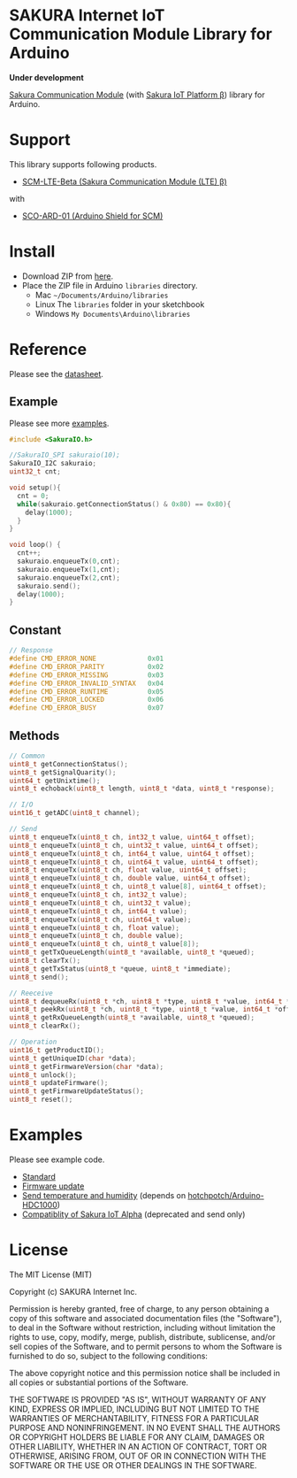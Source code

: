 # SAKURA Internet IoT Communication Module Library for Arduino

**Under development**

[Sakura Communication Module](https://iot.sakura.ad.jp/product/) (with [Sakura IoT Platform β](https://iot.sakura.ad.jp/)) library for Arduino.

# Support

This library supports following products.

* [SCM-LTE-Beta (Sakura Communication Module (LTE) β)](http://iot-store.sakura.ad.jp/items/4326125)

with

* [SCO-ARD-01 (Arduino Shield for SCM)](http://iot-store.sakura.ad.jp/items/4350904)

# Install

* Download ZIP from [here](https://github.com/sakura-internet/SakuraIOArduino/archive/master.zip).
* Place the ZIP file in Arduino `libraries` directory.
  * Mac `~/Documents/Arduino/libraries`
  * Linux The `libraries` folder in your sketchbook
  * Windows `My Documents\Arduino\libraries`


# Reference

Please see the [datasheet](https://iot.sakura.ad.jp/developer/pdf/sakura_module_datasheet_1.0.0.pdf).


## Example

Please see more [examples](#examples).

```cpp
#include <SakuraIO.h>

//SakuraIO_SPI sakuraio(10);
SakuraIO_I2C sakuraio;
uint32_t cnt;

void setup(){
  cnt = 0;
  while(sakuraio.getConnectionStatus() & 0x80) == 0x80){
    delay(1000);
  }
}

void loop() {
  cnt++;
  sakuraio.enqueueTx(0,cnt);
  sakuraio.enqueueTx(1,cnt);
  sakuraio.enqueueTx(2,cnt);
  sakuraio.send();
  delay(1000);
}
```


## Constant

```cpp
// Response
#define CMD_ERROR_NONE             0x01
#define CMD_ERROR_PARITY           0x02
#define CMD_ERROR_MISSING          0x03
#define CMD_ERROR_INVALID_SYNTAX   0x04
#define CMD_ERROR_RUNTIME          0x05
#define CMD_ERROR_LOCKED           0x06
#define CMD_ERROR_BUSY             0x07
```

## Methods

```cpp
// Common
uint8_t getConnectionStatus();
uint8_t getSignalQuarity();
uint64_t getUnixtime();
uint8_t echoback(uint8_t length, uint8_t *data, uint8_t *response);

// I/O
uint16_t getADC(uint8_t channel);

// Send
uint8_t enqueueTx(uint8_t ch, int32_t value, uint64_t offset);
uint8_t enqueueTx(uint8_t ch, uint32_t value, uint64_t offset);
uint8_t enqueueTx(uint8_t ch, int64_t value, uint64_t offset);
uint8_t enqueueTx(uint8_t ch, uint64_t value, uint64_t offset);
uint8_t enqueueTx(uint8_t ch, float value, uint64_t offset);
uint8_t enqueueTx(uint8_t ch, double value, uint64_t offset);
uint8_t enqueueTx(uint8_t ch, uint8_t value[8], uint64_t offset);
uint8_t enqueueTx(uint8_t ch, int32_t value);
uint8_t enqueueTx(uint8_t ch, uint32_t value);
uint8_t enqueueTx(uint8_t ch, int64_t value);
uint8_t enqueueTx(uint8_t ch, uint64_t value);
uint8_t enqueueTx(uint8_t ch, float value);
uint8_t enqueueTx(uint8_t ch, double value);
uint8_t enqueueTx(uint8_t ch, uint8_t value[8]);
uint8_t getTxQueueLength(uint8_t *available, uint8_t *queued);
uint8_t clearTx();
uint8_t getTxStatus(uint8_t *queue, uint8_t *immediate);
uint8_t send();

// Reeceive
uint8_t dequeueRx(uint8_t *ch, uint8_t *type, uint8_t *value, int64_t *offset);
uint8_t peekRx(uint8_t *ch, uint8_t *type, uint8_t *value, int64_t *offset);
uint8_t getRxQueueLength(uint8_t *available, uint8_t *queued);
uint8_t clearRx();

// Operation
uint16_t getProductID();
uint8_t getUniqueID(char *data);
uint8_t getFirmwareVersion(char *data);
uint8_t unlock();
uint8_t updateFirmware();
uint8_t getFirmwareUpdateStatus();
uint8_t reset();
```


# Examples

Please see example code.

* [Standard](./examples/Standard/Standard.ino)
* [Firmware update](./examples/FirmwareUpdate/FirmwareUpdate.ino)
* [Send temperature and humidity](./examples/HDC1000/HDC1000.ino) (depends on [hotchpotch/Arduino-HDC1000](https://github.com/hotchpotch/Arduino-HDC1000))
* [Compatiblity of Sakura IoT Alpha](./examples/AlphaCompat/AlphaCompat.ino) (deprecated and send only)



# License
The MIT License (MIT)

Copyright (c) SAKURA Internet Inc.

Permission is hereby granted, free of charge, to any person obtaining a copy of this software and associated documentation files (the "Software"), to deal in the Software without restriction, including without limitation the rights to use, copy, modify, merge, publish, distribute, sublicense, and/or sell copies of the Software, and to permit persons to whom the Software is furnished to do so, subject to the following conditions:

The above copyright notice and this permission notice shall be included in all copies or substantial portions of the Software.

THE SOFTWARE IS PROVIDED "AS IS", WITHOUT WARRANTY OF ANY KIND, EXPRESS OR IMPLIED, INCLUDING BUT NOT LIMITED TO THE WARRANTIES OF MERCHANTABILITY, FITNESS FOR A PARTICULAR PURPOSE AND NONINFRINGEMENT. IN NO EVENT SHALL THE AUTHORS OR COPYRIGHT HOLDERS BE LIABLE FOR ANY CLAIM, DAMAGES OR OTHER LIABILITY, WHETHER IN AN ACTION OF CONTRACT, TORT OR OTHERWISE, ARISING FROM, OUT OF OR IN CONNECTION WITH THE SOFTWARE OR THE USE OR OTHER DEALINGS IN THE SOFTWARE.
